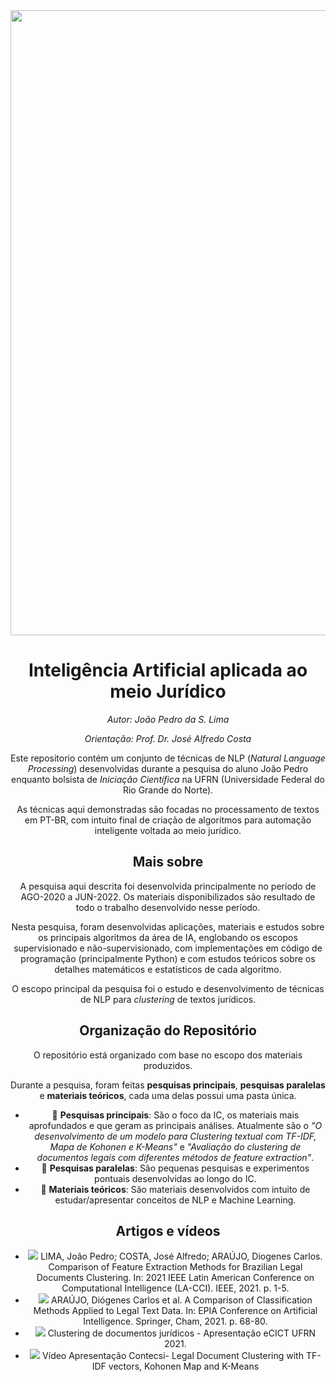 <center><img width="1000" src="https://drive.google.com/uc?export=view&id=1VIuUT53cnELmrsdLTO0oDe7IavuuilS_"></center>
<center>

# Inteligência Artificial aplicada ao meio Jurídico

_Autor: João Pedro da S. Lima_

_Orientação: Prof. Dr. José Alfredo Costa_

Este repositorio contém um conjunto de técnicas de NLP (_Natural Language Processing_) desenvolvidas durante a pesquisa do aluno João Pedro enquanto bolsista de _Iniciação Científica_ na UFRN (Universidade Federal do Rio Grande do Norte).

As técnicas aqui demonstradas são focadas no processamento de textos em PT-BR, com intuito final de criação de algoritmos para automação inteligente voltada ao meio jurídico.

## Mais sobre

A pesquisa aqui descrita foi desenvolvida principalmente no período de AGO-2020 a JUN-2022.
Os materiais disponibilizados são resultado de todo o trabalho desenvolvido nesse período.

Nesta pesquisa, foram desenvolvidas aplicações, materiais e estudos sobre os principais algoritmos da área de IA, englobando os escopos supervisionado e não-supervisionado, com implementações em código de programação (principalmente Python) e com estudos teóricos sobre os detalhes matemáticos e estatísticos de cada algoritmo.

O escopo principal da pesquisa foi o estudo e desenvolvimento de técnicas de NLP para _clustering_ de textos jurídicos.

## Organização do Repositório

O repositório está organizado com base no escopo dos materiais produzidos.

Durante a pesquisa, foram feitas **pesquisas principais**, **pesquisas paralelas** e **materiais teóricos**, cada uma delas possui uma pasta única.

* :open_file_folder: **Pesquisas principais**: São o foco da IC, os materiais mais aprofundados e que geram as principais análises. Atualmente são o _"O desenvolvimento de um modelo para Clustering textual com TF-IDF, Mapa de Kohonen e K-Means"_ e _"Avaliação do clustering de documentos legais com diferentes métodos de feature extraction"_.
* :open_file_folder: **Pesquisas paralelas**: São pequenas pesquisas e experimentos pontuais desenvolvidas ao longo do IC.
* :open_file_folder: **Materiais teóricos**: São materiais desenvolvidos com intuito de estudar/apresentar conceitos de NLP e Machine Learning.

## Artigos e vídeos

- <a href="https://ieeexplore.ieee.org/document/9769839"><img src="https://img.shields.io/static/v1?label=&message=📝 Paper&color=FFFFFF&style=flat-square"/></a> LIMA, João Pedro; COSTA, José Alfredo; ARAÚJO, Diogenes Carlos. Comparison of Feature Extraction Methods for Brazilian Legal Documents Clustering. In: 2021 IEEE Latin American Conference on Computational Intelligence (LA-CCI). IEEE, 2021. p. 1-5.
- <a href="https://link.springer.com/chapter/10.1007/978-3-030-86230-5_6"><img src="https://img.shields.io/static/v1?label=&message=📝 Paper&color=FFFFFF&style=flat-square"/></a>  ARAÚJO, Diógenes Carlos et al. A Comparison of Classification Methods Applied to Legal Text Data. In: EPIA Conference on Artificial Intelligence. Springer, Cham, 2021. p. 68-80.
- <a href="https://www.youtube.com/watch?v=FxnB3wl5wQ4&ab_channel=jo%C3%A3opedrodaSilvaLima"><img src="https://img.shields.io/static/v1?label=&message=Video&color=FF0000&style=flat-square&logo=YOUTUBE&logoColor=white"/></a> Clustering de documentos jurídicos - Apresentação eCICT UFRN 2021.
- <a href="https://youtu.be/e7uQLnWrfkEk"><img src="https://img.shields.io/static/v1?label=&message=Video&color=FF0000&style=flat-square&logo=YOUTUBE&logoColor=white"/></a> Vídeo Apresentação Contecsi- Legal Document Clustering with TF-IDF vectors, Kohonen Map and K-Means 
